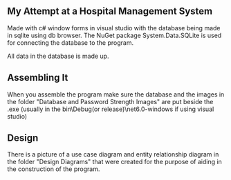 ## My Attempt at a Hospital Management System
Made with c# window forms in visual studio with the database being made in sqlite using db browser. The NuGet package System.Data.SQLite is used for connecting the database to the program.

All data in the database is made up.

## Assembling It
When you assemble the program make sure the database and the images in the folder "Database and Password Strength Images" are put beside the .exe (usually in the bin\Debug(or release)\net6.0-windows if using visual studio)

## Design
There is a picture of a use case diagram and entity relationship diagram in the folder "Design Diagrams" that were created for the purpose of aiding in the construction of the program.
